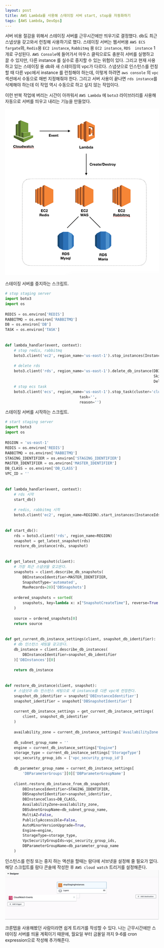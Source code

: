 ```yaml
---
layout: post
title: AWS Lambda를 사용해 스테이징 서버 start, stop을 자동화하기
tags: [AWS Lambda, DevOps]
---
```




서버 비용 절감을 위해서 스테이징 서버를 근무시간에만 띄우기로 결정했다. db도 최근 스냅샷을 갖고와서 런칭해 사용하기로 했다. 스테이징 서버는 웹서버용 `AWS ECS fargate`와, `Redis`용 `EC2 instance`, `Rabbitmq` 용 `EC2 instance`, `RDS  instance` 1개로 구성된다. `AWS Console`에 들어가서 마우스 클릭으로도 충분히 서버를 실행하고 끌 수 있지만, 다른 instance 를 실수로 중지할 수 있는 위험이 있다. 그리고 현재 사용하고 있는 스테이징 용 db와 새 스테이징의 vpc가 다르다. 스냅샷으로 인스턴스를 런칭할 때 다른 vpc에서 instance 를 런칭해야 하는데, 이렇게 하려면  `aws console` 의 `vpc` 섹션에서 수동으로 매번 지정해줘야 한다. 그리고 서버 사용이 끝나면 `rds instance`를 삭제해야 하는데 이 작업 역시 수동으로 하고 싶지 않는 작업이다.

이런 반복 작업에 버리는 시간이 아까워서 `AWS Lambda` 에 `boto3` 라이브러리를 사용해 자동으로 서버를 띄우고 내리는 기능을 만들었다.

![automated server create and destroy](/images/posts/automated_server.png)  


스테이징 서버를 중지하는 스크립트.

```python
# stop staging server
import boto3
import os

REDIS = os.environ['REDIS']
RABBITMQ = os.environ['RABBITMQ']
DB = os.environ['DB']
TASK = os.environ['TASK']


def lambda_handler(event, context):
    # stop redis, rabbitmq
    boto3.client('ec2', region_name='us-east-1').stop_instances(InstanceIds=[REDIS, RABBITMQ])

    # delete rds
    boto3.client('rds', region_name='us-east-1').delete_db_instance(DBInstanceIdentifier=DB,
                                                                    SkipFinalSnapshot=True,
                                                                    DeleteAutomatedBackups=True)
    # stop ecs task
    boto3.client('ecs', region_name='us-east-1').stop_task(cluster='cluster',
                                  task='',
                                  reason='')

```



스테이징 서버를 시작하는 스크립트.

```python
# start staging server
import boto3
import os

REGION = 'us-east-1'
REDIS = os.environ['REDIS']
RABBITMQ = os.environ['RABBITMQ']
STAGING_IDENTIFIER = os.environ['STAGING_IDENTIFIER']
MASTER_IDENTIFIER = os.environ['MASTER_IDENTIFIER']
DB_CLASS = os.environ['DB_CLASS']
VPC_ID = ''


def lambda_handler(event, context):
    # rds 시작
    start_db()

    # redis, rabbitmq 시작
    boto3.client('ec2', region_name=REGION).start_instances(InstanceIds=[REDIS, RABBITMQ])


def start_db():
    rds = boto3.client('rds', region_name=REGION)
    snapshot = get_latest_snapshot(rds)
    restore_db_instance(rds, snapshot)


def get_latest_snapshot(client):
  	# 가장 최근 스냅샷을 갖고온다.
    snapshots = client.describe_db_snapshots(
        DBInstanceIdentifier=MASTER_IDENTIFIER,
        SnapshotType='automated',
        MaxRecords=20)['DBSnapshots']

    ordered_snapshots = sorted(
        snapshots, key=lambda x: x["SnapshotCreateTime"], reverse=True
    )

    source = ordered_snapshots[0]
    return source


def get_current_db_instance_settings(client, snapshot_db_identifier):
  	# db 인스턴스 세팅을 갖고온다.
    db_instance = client.describe_db_instances(
        DBInstanceIdentifier=snapshot_db_identifier
    )['DBInstances'][0]

    return db_instance


def restore_db_instance(client, snapshot):
  	# 스냅샷과 db 인스턴스 세팅으로 새 instance를 다른 vpc에 런칭한다.
    snapshot_db_identifier = snapshot['DBInstanceIdentifier']
    snapshot_identifier = snapshot['DBSnapshotIdentifier']

    current_db_instance_settings = get_current_db_instance_settings(
        client, snapshot_db_identifier
    )

    availability_zone = current_db_instance_settings['AvailabilityZone']

    db_subnet_group_name = ''
    engine = current_db_instance_settings["Engine"]
    storage_type = current_db_instance_settings['StorageType']
    vpc_security_group_ids = ['vpc_security_group_id']

    db_parameter_group_name = current_db_instance_settings[
        'DBParameterGroups'][0]['DBParameterGroupName']

    client.restore_db_instance_from_db_snapshot(
        DBInstanceIdentifier=STAGING_IDENTIFIER,
        DBSnapshotIdentifier=snapshot_identifier,
        DBInstanceClass=DB_CLASS,
        AvailabilityZone=availability_zone,
        DBSubnetGroupName=db_subnet_group_name,
        MultiAZ=False,
        PubliclyAccessible=False,
        AutoMinorVersionUpgrade=True,
        Engine=engine,
        StorageType=storage_type,
        VpcSecurityGroupIds=vpc_security_group_ids,
        DBParameterGroupName=db_parameter_group_name
    )
```

인스턴스를 런칭 또는 중지 하는 액션을 할때는 람다에 서브넷을 설정해 줄 필요가 없다. 해당 스크립트를 람다 콘솔에 작성한 후 `AWS cloud watch` 트리거를 설정해준다. 
![deploy process](/images/posts/lambda-trigger.png)  

크론탭을 사용해봤던 사람이라면 쉽게 트리거를 작성할 수 있다. 나는 근무시간에만 스테이징 서버를 띄울 계획이기 때문에, 월요일 부터 금욜일 까지 9-6를 cron expression으로 작성해 추가해준다.
